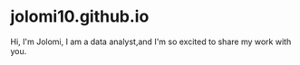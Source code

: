 # jolomi10.github.io
Hi, I'm Jolomi, I am a data analyst,and I'm so excited to share my work with you.
